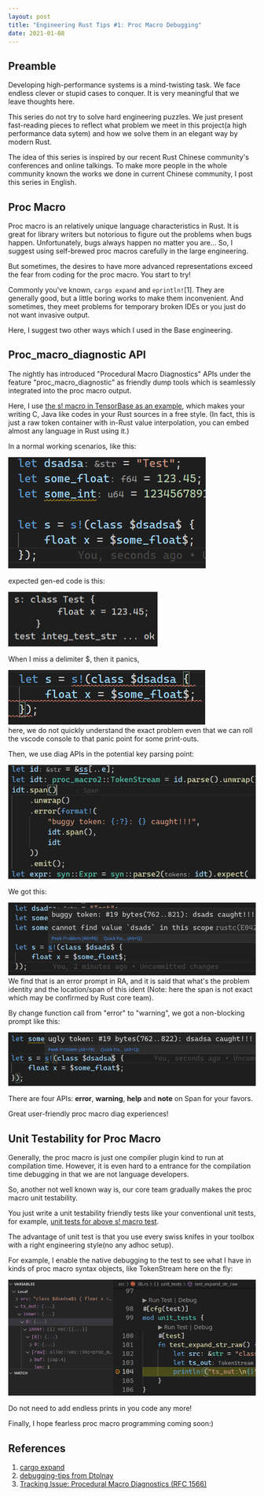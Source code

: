 ```yaml
---
layout: post
title: "Engineering Rust Tips #1: Proc Macro Debugging"
date: 2021-01-08
---
```


## Preamble
Developing high-performance systems is a mind-twisting task. We face endless clever or stupid cases to conquer. It is very meaningful that we leave thoughts here.

This series do not try to solve hard engineering puzzles. We just present fast-reading pieces to reflect what problem we meet in this project(a high performance data sytem) and how we solve them in an elegant way by modern Rust.

The idea of this series is inspired by our recent Rust Chinese community's conferences and online talkings. To make more people in the whole community known the works we done in current Chinese community, I post this series in English.


## Proc Macro
Proc macro is an relatively unique language characteristics in Rust. It is great for library writers but notorious to figure out the problems when bugs happen. Unfortunately, bugs always happen no matter you are... So, I suggest using self-brewed proc macros carefully in the large engineering.

But sometimes, the desires to have more advanced representations exceed the fear from coding for the proc macro. You start to try!

Commonly you've known, ```cargo expand``` and ```eprintln!```[1]. They are generally good, but a little boring works to make them inconvenient. And sometimes, they meet problems for temporary broken IDEs or you just do not want invasive output.

Here, I suggest two other ways which I used in the Base engineering.

## Proc_macro_diagnostic API

The nightly has introduced "Procedural Macro Diagnostics" APIs under the feature "proc_macro_diagnostic" as friendly dump tools which is seamlessly integrated into the proc macro output.

Here, I use [the s! macro in TensorBase as an example](https://github.com/tensorbase/tensorbase/blob/812ade62dec267652cc21373bb5efddda9097925/crates/base/tests/proc_macro_tests.rs#L35), which makes your writing C, Java like codes in your Rust sources in a free style. (In fact, this is just a raw token container with in-Rust value interpolation, you can embed almost any language in Rust using it.)

In a normal working scenarios, like this:

<div>
<img class="center_img" src="/img/eng_rust_tips_1/ok_java_code_in_rust.png"/>
</div>

expected gen-ed code is this:

<div>
<img class="center_img" src="/img/eng_rust_tips_1/ok_test_output.png"/>
</div>

When I miss a delimiter $, then it panics,

<div>
<img class="center_img" src="/img/eng_rust_tips_1/panic_java_in_rust.png"/>
</div>
here, we do not quickly understand the exact problem even that we can roll the vscode console to that panic point for some print-outs.

Then, we use diag APIs in the potential key parsing point:

<div>
<img class="center_img" src="/img/eng_rust_tips_1/use_pm_diag.png"/>
</div>

We got this:
<p></p>
<div>
<img class="center_img" src="/img/eng_rust_tips_1/proc_macro_diags_err_lite.png"/>
</div>
We find that is an error prompt in RA, and it is said that what's the problem identity and the location/span of this ident (Note: here the span is not exact which may be confirmed by Rust core team).

By change function call from "error" to "warning", we got a non-blocking prompt like this:
<p></p>
<div>
<img class="center_img" src="/img/eng_rust_tips_1/proc_macro_diags_warn_lite.png"/>
</div>

There are four APIs: __error__, __warning__, __help__ and __note__ on Span for your favors.

Great user-friendly proc macro diag experiences!


## Unit Testability for Proc Macro

Generally, the proc macro is just one compiler plugin kind to run at compilation time. However, it is even hard to a entrance for the compilation time debugging in that we are not language developers.

So, another not well known way is, our core team gradually makes the proc macro unit testability. 

You just write a unit testability friendly tests like your conventional unit tests, for example, [unit tests for above s! macro test](https://github.com/tensorbase/tensorbase/blob/812ade62dec267652cc21373bb5efddda9097925/crates/base/proc_macro/src/lib.rs#L101).

The advantage of unit test is that you use every swiss knifes in your toolbox with a right engineering style(no any adhoc setup). 

For example, I enable the native debugging to the test to see what I have in kinds of proc macro syntax objects, like TokenStream here on the fly:

<div>
<img class="center_img_wider" src="/img/eng_rust_tips_1/proc_marco_unit_test.png"/>
</div>

Do not need to add endless prints in you code any more!

Finally, I hope fearless proc macro programming coming soon:)


## References
1. [cargo expand](https://github.com/dtolnay/cargo-expand)
2. [debugging-tips from Dtolnay](https://github.com/dtolnay/proc-macro-workshop#debugging-tips)
3. [Tracking Issue: Procedural Macro Diagnostics (RFC 1566)](https://github.com/rust-lang/rust/issues/54140)